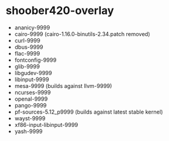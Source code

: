 # shoober420-overlay

* ananicy-9999
* cairo-9999 (cairo-1.16.0-binutils-2.34.patch removed)
* curl-9999
* dbus-9999
* flac-9999
* fontconfig-9999
* glib-9999
* libgudev-9999
* libinput-9999
* mesa-9999 (builds against llvm-9999)
* ncurses-9999
* openal-9999
* pango-9999
* pf-sources-5.12_p9999 (builds against latest stable kernel)
* wayst-9999
* xf86-input-libinput-9999
* yash-9999
